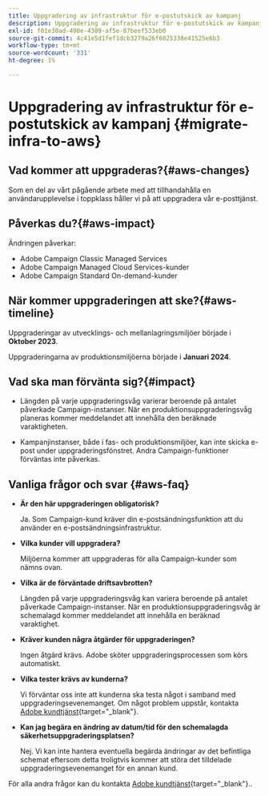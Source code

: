 ```yaml
---
title: Uppgradering av infrastruktur för e-postutskick av kampanj
description: Uppgradering av infrastruktur för e-postutskick av kampanj
exl-id: f01e38ad-490e-4389-af5e-87beef533eb0
source-git-commit: 4c41e5d1fef1dcb3279a26f6025338e41525e6b3
workflow-type: tm+mt
source-wordcount: '331'
ht-degree: 1%

---
```


# Uppgradering av infrastruktur för e-postutskick av kampanj {#migrate-infra-to-aws}

## Vad kommer att uppgraderas?{#aws-changes}

Som en del av vårt pågående arbete med att tillhandahålla en användarupplevelse i toppklass håller vi på att uppgradera vår e-posttjänst.

## Påverkas du?{#aws-impact}

Ändringen påverkar:

* Adobe Campaign Classic Managed Services
* Adobe Campaign Managed Cloud Services-kunder
* Adobe Campaign Standard On-demand-kunder

## När kommer uppgraderingen att ske?{#aws-timeline}

Uppgraderingar av utvecklings- och mellanlagringsmiljöer började i **Oktober 2023**.

Uppgraderingarna av produktionsmiljöerna började i **Januari 2024**.

## Vad ska man förvänta sig?{#impact}

* Längden på varje uppgraderingsvåg varierar beroende på antalet påverkade Campaign-instanser. När en produktionsuppgraderingsvåg planeras kommer meddelandet att innehålla den beräknade varaktigheten.

* Kampanjinstanser, både i fas- och produktionsmiljöer, kan inte skicka e-post under uppgraderingsfönstret. Andra Campaign-funktioner förväntas inte påverkas.

## Vanliga frågor och svar {#aws-faq}

* **Är den här uppgraderingen obligatorisk?**

  Ja. Som Campaign-kund kräver din e-postsändningsfunktion att du använder en e-postsändningsinfrastruktur.

* **Vilka kunder vill uppgradera?**

  Miljöerna kommer att uppgraderas för alla Campaign-kunder som nämns ovan.

* **Vilka är de förväntade driftsavbrotten?**

  Längden på varje uppgraderingsvåg kan variera beroende på antalet påverkade Campaign-instanser. När en produktionsuppgraderingsvåg är schemalagd kommer meddelandet att innehålla en beräknad varaktighet.

* **Kräver kunden några åtgärder för uppgraderingen?**

  Ingen åtgärd krävs. Adobe sköter uppgraderingsprocessen som körs automatiskt.

* **Vilka tester krävs av kunderna?**

  Vi förväntar oss inte att kunderna ska testa något i samband med uppgraderingsevenemanget. Om något problem uppstår, kontakta [Adobe kundtjänst](https://experienceleague.adobe.com/?support-solution=Campaign#support){target="_blank"}.


* **Kan jag begära en ändring av datum/tid för den schemalagda säkerhetsuppgraderingsplatsen?**

  Nej. Vi kan inte hantera eventuella begärda ändringar av det befintliga schemat eftersom detta troligtvis kommer att störa det tilldelade uppgraderingsevenemanget för en annan kund.

För alla andra frågor kan du kontakta [Adobe kundtjänst](https://experienceleague.adobe.com/?support-solution=Campaign#support){target="_blank"}..

